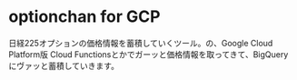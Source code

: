# optionchan for GCP
日経225オプションの価格情報を蓄積していくツール。の、Google Cloud Platform版
Cloud Functionsとかでガーッと価格情報を取ってきて、BigQueryにヴァッと蓄積していきます。
